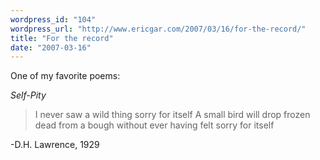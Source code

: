 ```yaml
---
wordpress_id: "104"
wordpress_url: "http://www.ericgar.com/2007/03/16/for-the-record/"
title: "For the record"
date: "2007-03-16"
---
```

One of my favorite poems:

_Self-Pity_

> I never saw a wild thing
> sorry for itself
> A small bird will drop frozen dead from a bough
> without ever having felt sorry for itself

-D.H. Lawrence, 1929
